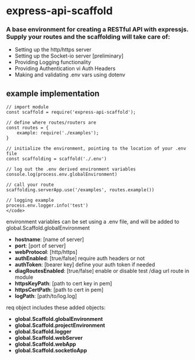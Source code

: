 # express-api-scaffold
### A base environment for creating a RESTful API with expressjs. Supply your routes and the scaffolding will take care of:

 - Setting up the http/https server
 - Setting up the Socket-io server [preliminary]
 - Providing Logging functionality
 - Providing Authentication vi Auth Headers
 - Making and validating .env vars using dotenv

## example implementation

```
// import module
const scaffold = require('express-api-scaffold');

// define where routes/routers are
const routes = {
    example: require('./examples');
}

// initialize the environment, pointing to the location of your .env file
const scaffolding = scaffold('./.env')

// log out the .env derived environment variables
console.log(process.env.globalEnvironment)

// call your route
scaffolding.serverApp.use('/examples', routes.example())

// logging example
process.env.logger.info('test')
</code>
```
environment variables can be set using a .env file, and will be added to global.Scaffold.globalEnvironment
- **hostname**: [name of server]
- **port**: [port of server]
- **webProtocol**: [http/https]
- **authEnabled**: [true/false] require auth headers or not
- **authToken**: [bearer key] define your auth token if needed
- **diagRoutesEnabled**: [true/false] enable or disable test /diag url route in module
- **httpsKeyPath**: [path to cert key in pem]
- **httpsCertPath**: [path to cert in pem]
- **logPath**: [path/to/log.log]

req object includes these added objects:
 - **global.Scaffold.globalEnvironment**
 - **global.Scaffold.projectEnvironment**
 - **global.Scaffold.logger**
 - **global.Scaffold.webServer**
 - **global.Scaffold.webApp**
 - **global.Scaffold.socketIoApp**
